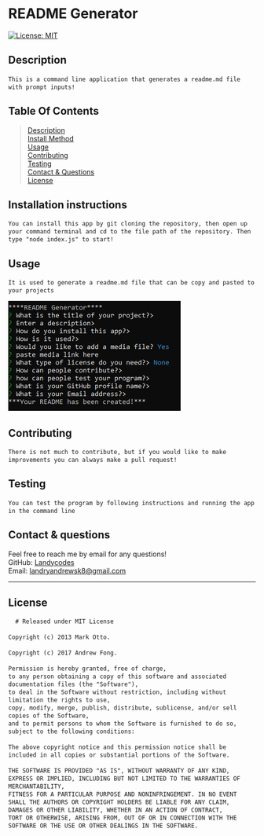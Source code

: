# README Generator

  [![License: MIT](https://img.shields.io/badge/License-MIT-yellow.svg)](https://mit-license.org/)

  ## Description 
    This is a command line application that generates a readme.md file with prompt inputs!
 

  ## Table Of Contents
 >[Description](#description)<br/>
   >[Install Method](#installation-instructions)<br/>
   >[Usage](#usage)<br/>
   >[Contributing](#contributing)<br/>
   >[Testing](#testing)<br/>
   >[Contact & Questions](#contact--questions)<br/>
   >[License](#license)<br/>

  ## Installation instructions
 	You can install this app by git cloning the repository, then open up your command terminal and cd to the file path of the repository. Then type "node index.js" to start!
  ## Usage
 	It is used to generate a readme.md file that can be copy and pasted to your projects

  ![img](media-here\Capture.PNG)
  
  ## Contributing
 	There is not much to contribute, but if you would like to make improvements you can always make a pull request!
  ## Testing
 	You can test the program by following instructions and running the app in the command line
  ## Contact & questions
 Feel free to reach me by email for any questions!<br>
  GitHub: [Landycodes](https://github.com/Landycodes)<br>
  Email: landryandrewsk8@gmail.com
 ***
  ## License
 	  # Released under MIT License

    Copyright (c) 2013 Mark Otto.
    
    Copyright (c) 2017 Andrew Fong.
    
    Permission is hereby granted, free of charge,
    to any person obtaining a copy of this software and associated documentation files (the "Software"),
    to deal in the Software without restriction, including without limitation the rights to use,
    copy, modify, merge, publish, distribute, sublicense, and/or sell copies of the Software,
    and to permit persons to whom the Software is furnished to do so, subject to the following conditions:
    
    The above copyright notice and this permission notice shall be included in all copies or substantial portions of the Software.
    
    THE SOFTWARE IS PROVIDED "AS IS", WITHOUT WARRANTY OF ANY KIND, EXPRESS OR IMPLIED, INCLUDING BUT NOT LIMITED TO THE WARRANTIES OF MERCHANTABILITY,
    FITNESS FOR A PARTICULAR PURPOSE AND NONINFRINGEMENT. IN NO EVENT SHALL THE AUTHORS OR COPYRIGHT HOLDERS BE LIABLE FOR ANY CLAIM, DAMAGES OR OTHER LIABILITY, WHETHER IN AN ACTION OF CONTRACT,
    TORT OR OTHERWISE, ARISING FROM, OUT OF OR IN CONNECTION WITH THE SOFTWARE OR THE USE OR OTHER DEALINGS IN THE SOFTWARE.
